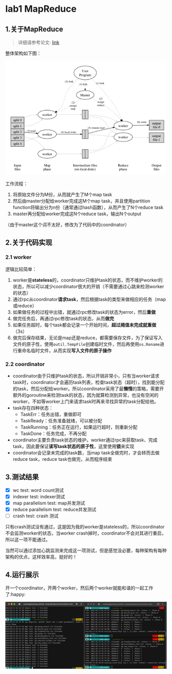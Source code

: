 # lab1 MapReduce

## 1.关于MapReduce

> 详细请参考论文: [link](http://static.googleusercontent.com/media/research.google.com/zh-CN//archive/mapreduce-osdi04.pdf)

整体架构如下图：

![](./img/1.png)

工作流程：

1. 将原始文件分为M份，从而就产生了M个map task
2. 然后由master分配给worker完成这M个map task，并且使用partition function将输出分为n份（通常通过hash函数），从而产生了N个reduce task
3. master再分配给worker完成这N个reduce task，输出N个output

（由于master这个词不太好，修改为了代码中的coordinator）

## 2.关于代码实现

### 2.1 worker

逻辑比较简单：

1. worker是**stateless**的，coordinator只维护task的状态，而不维护worker的状态，所以可以减少coordinator很大的开销（不需要通过心跳来检测worker的状态）
2. 通过rpc从coordinator**请求task**，然后根据task的类型来做相应的任务（map或reduce）
3. 如果做任务的过程中出错，就通过rpc修改task的状态为error，然后**重做**
4. 做完任务后，再通过rpc修改task的状态，从而**做完**
5. 如果任务超时，每个task都会记录一个开始时间，**超过阈值未完成就重做**（3s）
6. 做完后保存结果，无论是map还是reduce，都需要保存文件，为了保证写入文件的原子性，使用`outil.TempFile`创建临时文件，然后再使用`os.Rename`进行重命名临时文件，从而实现**写入文件的原子操作**

### 2.2 coordinator

* coordinator由于只维护task的状态，所以开销非常小，只有当worker请求task时，coordinator才会遍历task列表，检查task状态（超时），找到能分配的task，然后分配给worker。所以coordinator采用了最**懒惰**的策略，需要开额外的goroutine来检测task的状态，因为就算检测到异常，也没有空闲的worker，不如等worker上门来请求task时再来寻找异常的task分配给他。
* task存在四种状态：
  * TaskErr：任务出错，重做即可
  * TaskReady：任务准备就绪，可以被分配
  * TaskRunning：任务正在运行，如果运行超时，则重新分配
  * TaskDone：任务完成，不再分配
* coordinator主要负责task状态的维护，worker通过rpc来获取task、完成task，因此要保证**读写task状态的原子性**，这里使用**锁**来实现
* coordinator会记录未完成的task数，当map task全做完时，才会转而去做reduce task，reduce task也做完，从而程序结束

## 3.测试结果

- [x] wc test: word count测试
- [x] indexer test: indexer测试
- [x] map parallelism test: map并发测试
- [x] reduce parallelism test: reduce并发测试
- [ ] crash test: crash 测试

只有crash测试没有通过，这是因为我的worker是stateless的，所以coordinator不会监测worker的状态，当worker crash掉时，coordinator不会对其进行重启，所以这一项不能通过。

当然可以通过添加心跳监测来完成这一项测试，但是感觉没必要，每种架构有每种架构的优点，这样效率高，挺好的！

## 4.运行展示

开一个coordinator，开两个worker，然后两个worker就能和谐的一起工作了:happy:

![](./img/2.png)
